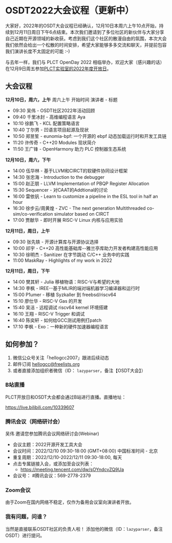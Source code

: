 # OSDT2022大会议程（更新中）

大家好，2022年的OSDT大会议程已经确认，12月10日本周六上午10点开始，持续到12月11日周日下午6点结束。本次我们邀请到了多位社区的新伙伴与大家分享自己近期在开源领域的新收获。考虑到我们这个社区的散漫自由的氛围，本次大会我们依然会给出一个松散的时间安排，希望大家能够多多交流和聊天，并提前包容我们演讲长度不太固定的可能 :-)

与去年一样，我们与 PLCT OpenDay 2022 相临举办，欢迎大家（感兴趣的话）在12月9日周五参加[PLCT实验室的2022年度开放日](https://zhuanlan.zhihu.com/p/587839832)。

## 大会议程

**12月10日，周六，上午**
周六上午	开始时间	演讲者	-	标题
-	09:30	吴伟	-	OSDT社区2022年活动回顾
-	09:40	千里冰封	-	高维编程语言 Aya
-	10:10	徐鹏飞	-	KCL 配置策略语言
-	10:40	丁尔男	-	凹语言项目起源及现状
-	10:50	郑昱笙	-	eunomia-bpf: 一个开源的 ebpf 动态加载运行时和开发工具链
-	11:20	许传奇	-	C++20 Modules 现状简介
- 11:50 王广锋 - OpenHarmony 助力 PLC 控制器生态系统

**12月10日，周六，下午**
-	14:00	伍华林	-	基于LLVM和CIRCT的软硬件协同设计框架
-	14:30	张忠海	-	Introduction to the debugger
-	15:00	赵正朋	-	LLVM Implementation of PBQP Register Allocation
-	15:30	Sequencer	-	对CAAT的Addtional的讨论
-	16:00	雷依钒	-	Learn to customize a pipeline in the ESL tool in half an hour
-	16:30	徐步云/周黄煌	-	ZVC - The next generation Multithreaded co-sim/co-verification simulator based on CIRCT
-	17:00	贾献华	-	即时开展 RISC-V Linux 内核与应用实验

**12月11日，周日，上午**
-	09:30	张先轶	-	开源计算库与开源协议选择
-	10:00	祁宇	-	C++20 高性能基础库--雅兰亭库助力开发者构建高性能应用
-	10:30	徐明杰	-	Sanitizer 在字节跳动 C/C++ 业务中的实践
-	11:00	MaskRay	-	Highlights of my work in 2022

**12月11日，周日，下午**
-	14:00	樊其轩 	-	Julia 移植物语：RISC-V与希望的大地
-	14:30	李枫	-	IREE--基于MLIR的端对端机器学习编译器和运行时
-	15:00	P1umer	-	移植 Syzkaller 到 freebsd/riscv64
-	15:10	廖仕华	-	RISC-V Gas 的开发
-	15:40	吴洁	-	远程调试 riscv64 kernel 环境搭建
-	16:10	王翔	-	RISC-V Trigger 和调试
-	16:40	陈奕轩	-	如何给GCC测试用例打patch
-	17:10	李枫	-	Exo：一种新的硬件加速器编程语言

## 如何参加？

1. 微信公众号关注「hellogcc2007」跟进后续动态
2. 邮件订阅 hellogcc@freelists.org
3. 或者直接添加组织者微信（ID： `lazyparser`，备注【OSDT大会】）

### B站直播

PLCT开放日和OSDT大会都会通过B站进行直播。直播地址：

https://live.bilibili.com/10339607

### 腾讯会议（网络研讨会）

吴伟 邀请您参加腾讯会议网络研讨会(Webinar)
- 会议主题：2022开源开发工具大会
- 会议时间：2022/12/10 09:30-18:00 (GMT+08:00) 中国标准时间 - 北京
- 重复周期：2022/12/10-2022/12/11 09:30-18:00, 每天
- 点击专属链接入会，或添加至会议列表：
  - https://meeting.tencent.com/dw/sOYndcvZQ9Ua
- 会议号： #腾讯会议：569-2778-2379

### Zoom会议

由于Zoom在国内网络不稳定，仅作为备用会议室向演讲者开放。

### 我有问题，问谁？

当然是直接联系OSDT社区的负责人啦！
添加他的微信（ID：`lazyparser`，备注OSDT）进行提问。
